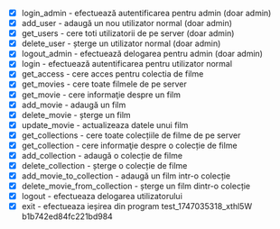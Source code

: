 - [x] login_admin - efectuează autentificarea pentru admin (doar admin)
- [x] add_user - adaugă un nou utilizator normal (doar admin)
- [x] get_users - cere toti utilizatorii de pe server (doar admin)
- [x] delete_user - șterge un utilizator normal (doar admin)
- [x] logout_admin - efectuează delogarea pentru admin (doar admin)
- [x] login - efectuează autentificarea pentru utilizator normal
- [x] get_access - cere acces pentru colectia de filme
- [x] get_movies - cere toate filmele de pe server
- [x] get_movie - cere informaţie despre un film
- [x] add_movie - adaugă un film
- [x] delete_movie - șterge un film
- [x] update_movie - actualizeaza datele unui film
- [x] get_collections - cere toate colecțiile de filme de pe server
- [x] get_collection - cere informaţie despre o colecție de filme
- [x] add_collection - adaugă o colecție de filme
- [x] delete_collection - șterge o colecție de filme
- [x] add_movie_to_collection - adaugă un film intr-o colecție
- [x] delete_movie_from_collection - șterge un film dintr-o colecție
- [x] logout - efectueaza delogarea utilizatorului
- [x] exit - efectueaza ieșirea din program
test_1747035318_xthl5W
b1b742ed84fc221bd984